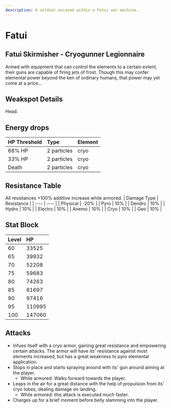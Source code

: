 ```yaml
---
description: A soldier encased within a Fatui war machine..
---
```


# Fatui

## Fatui Skirmisher - Cryogunner Legionnaire

Armed with equipment that can control the elements to a certain extent, their guns are capable of firing jets of frost. Though this may confer elemental power beyond the ken of ordinary humans, that power may yet come at a price...

## Weakspot Details

Head.

## Energy drops

| HP Threshold | Type | Element |
| :--- | :--- | :--- |
| 66% HP | 2 particles | cryo   
| 33% HP | 2 particles | cryo   
| Death | 2 particles | cryo

## Resistance Table

All resistances +100% additive increase while armored.
| Damage Type | Resistance |
| :--- | :--- |
| Physical | -20% |
| Pyro | 10% |
| Dendro | 10% |
| Hydro | 10% |
| Electro | 10% |
| Anemo | 10% |
| Cryo | 10% |
| Geo | 10% |

## Stat Block

| Level | HP |
| :--- | :--- |
| 60 | 33525 |
| 65 | 39932 |
| 70 | 52208 |
| 75 | 59683 |
| 80 | 74263 |
| 85 | 81697 |
| 90 | 97416 |
| 95 | 110995 |
| 100 | 147060 |

## Attacks

* Infues itself with a cryo armor, gaining great resistance and empowering certain attacks. The armor will have its' resistance against most elements increased, but has a great weakness to pyro elemental application.
* Stops in place and starts spraying around with its' gun around aiming at the player.
  * While armored: Walks forward towards the player.
* Leaps in the air for a great distance with the help of propulsion from its'  cryo tubes, dealing damage on landing.
  * While armored: this attack is executed much faster.
* Charges up for a brief moment before belly slamming into the player.
